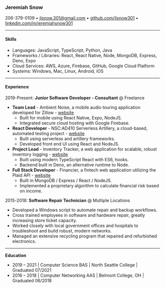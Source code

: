 ### Jeremiah Snow
206-379-0109 • [jlsnow.301@gmail.com](mailto:jlsnow.301@gmail.com "jlsnow.301@gmail.com") • [github.com/jlsnow301](https://www.github.com/jlsnow301 "github.com/jlsnow301") •  [linkedin.com/in/jeremiahsnow301](https://linkedin.com/in/jeremiahsnow301 "linkedin.com/in/jeremiahsnow301")

------------
#### Skills
- Languages: JavaScript, TypeScript, Python, Java
- Frameworks / Libraries: React, React Native, Node, MongoDB, Express, Deno, Expo
- Cloud Services: AWS, Azure, Firebase, GitHub, Google Cloud Platform
- Systems: Windows, Mac, Linux, Android, iOS

------------
#### Experience
2019-Present: **Junior Software Developer - Consultant** @ Freelance
- **Team Lead** - Ambient Noise, a mobile audio touring application developed for Zillow - [website](https://www.github.com/jlsnow301/ambient-noise "github.com/jlsnow301/ambient-noise")
	- Built for mobile using React Native, Expo, NodeJS.
	- Integrated secure cloud hosting with Google Firebase.
- **React Developer** - NSC:AD410 Serverless Artillery, a cloud-based, automated testing project - [website](https://github.com/North-Seattle-College/ad440-winter2021-tuesday-repo/ "github.com/North-Seattle-College/ad440-winter2021-tuesday-repo")
	- Built using serverless and artillery frameworks.
	- Developed front end UI using React and NodeJS.
- **Project Lead** - Inventory Tracker, a web application for scalable, robust inventory logging - [website](https://github.com/jlsnow301/inventory-tracker "github.com/jlsnow301/inventory-tracker")
	- Built using modern TypeScript React with ES6, hooks.
	- Backend built in Deno, an alternative runtime to Node.
- **Full Stack Developer** - Financier, a fintech web application utilizing the Plaid API - [website](https://github.com/philckim/Financier "github.com/philckim/financier")
	- Built in MongoDB / Express / React / NodeJS.
	- Implemented a proprietary algorithm to calculate financial risk based on income.

2015-2018: **Software Repair Technician** @ Multiple Locations
- Developed a Windows script to automate repair and backup workflows.
- Cross trained employees in software and hardware repair, greatly increasing store ticket capacity.
- Worked closely with local government offices and hospitals to troubleshoot and build robust, modern networks.
- Managed an extensive recycling program that repaired and refurbished electronics.

------------
**Education**
- 2019 – 2021 | Computer Science BAS | North Seattle College | Graduated 07/2021 
- 2016 – 2018 | Computer Networking AAS | Belmont College, OH | Graduated 06/2018

